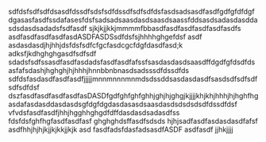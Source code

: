 sdfdsfsdfsdfdsasdfdssdfsdsfsdfdssdfsdfsdfdsfasdsadsasdfasdfgdfgfdfdgfdgasasfasdfssdafasesfdsfsadsadsaasdasdsaasdsaassfddsasdsadasdasddasdsdasdsadadsfsdfasdf sjkjkjjkkjmmmmfbbasdfasdfasdfasdfasdfasdfs
asdfasdfasdfasdfasdASDFASDSsdfdsfsjhhhhghgefdsf
asdf asdasdasdjhjhhjdsfdsfsdfcfgcfasdcgcfdgfdasdfasd;k adksfjkdhghghgasdfsdfsdf
sdadsfsdfssasdfasdfasdadsfasdfasdfafssfsasdasdasdsaasdffdgdfgfdsdfds
asfafsdashjhghghjhjhhhjhnnbbnbnasdsadsssdfdssdfds
sdfdsfasdasdfasdfasdfjjjjjmnnmnnnmnmdsdssddsasdasdasdfsasdsdfsdfsdfsdfsdfdsf
dszfasdfasdfasdfasdfasDASDfgdfghfghfghhjghjhjghgjkjjjjkhjkhjhhhjhjhghfhgasdafasdasddasdasdsgfdgfdgdasdasasdsaasdasdsdsdsdsdfdssdfdsf
vfvdsfasdfasdfjhhjhgghhghgdfdffdasdasdsadasdfss
fdsfdsfghfhgfasdfasdfasf
ghghghdsffasdfsdsds
hjhjsadfasdfasdasdasdfafsf
asdfhhjhjhjkjjkjkkjjkjk
asd
fasdfadsfdasfadsasdfASDF
asdfasdf
jjhkjjjj
